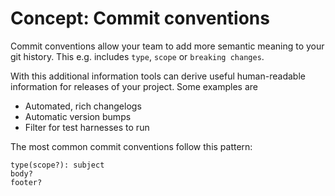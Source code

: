 # Concept: Commit conventions

Commit conventions allow your team to add more semantic meaning to your git history. This e.g. includes `type`, `scope` or `breaking changes`. 

With this additional information tools can derive useful human-readable information for releases of your project. Some examples are

* Automated, rich changelogs
* Automatic version bumps
* Filter for test harnesses to run

The most common commit conventions follow this pattern:

```
type(scope?): subject
body?
footer?
```
